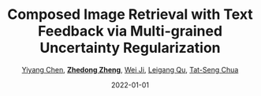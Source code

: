 ---
title: "Composed Image Retrieval with Text Feedback via Multi-grained Uncertainty Regularization"
collection: publications
permalink: /publication/Composed2022
date: 2022-01-01
doi: 
venue: 'arXiv:2211.07394'
code: 'https://github.com/Monoxide-Chen/uncertainty_retrieval'
author: '<a href=&apos;https://zdzheng.xyz/authors/Yiyang-Chen&apos;>Yiyang Chen</a>,  <a href=&apos;https://zdzheng.xyz/authors/Zhedong-Zheng&apos;><strong>Zhedong Zheng</strong></a>,  <a href=&apos;https://zdzheng.xyz/authors/Wei-Ji&apos;>Wei Ji</a>,  <a href=&apos;https://zdzheng.xyz/authors/Leigang-Qu&apos;>Leigang Qu</a>,  <a href=&apos;https://zdzheng.xyz/authors/Tat-Seng-Chua&apos;>Tat-Seng Chua</a>'
citation: ' Yiyang Chen,  Zhedong Zheng,  Wei Ji,  Leigang Qu,  Tat-Seng Chua, &quot;Composed Image Retrieval with Text Feedback via Multi-grained Uncertainty Regularization.&quot; arXiv:2211.07394, 2022.'
pub_year: '2022'
bib: >
    @article{chen2022composed,  
    author = "Chen, Yiyang and Zheng, Zhedong and Ji, Wei and Qu, Leigang and Chua, Tat-Seng",  
    title = "Composed Image Retrieval with Text Feedback via Multi-grained Uncertainty Regularization",  
    journal = "arXiv:2211.07394",  
    code = "https://github.com/Monoxide-Chen/uncertainty\_retrieval",  
    year = "2022"
    }

---